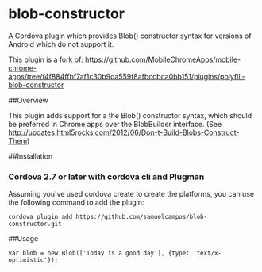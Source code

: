 blob-constructor
================

A Cordova plugin which provides Blob() constructor syntax for versions of Android
which do not support it.

This plugin is a fork of: https://github.com/MobileChromeApps/mobile-chrome-apps/tree/f4f884ffbf7af1c30b9da559f8afbccbca0bb151/plugins/polyfill-blob-constructor

##Overview

This plugin adds support for a the Blob() constructor syntax, which should be
preferred in Chrome apps over the BlobBuilder interface. (See
http://updates.html5rocks.com/2012/06/Don-t-Build-Blobs-Construct-Them)

##Installation

### Cordova 2.7 or later with cordova cli and Plugman

Assuming you've used cordova create to create the platforms, you can use the following command to add the plugin:

	cordova plugin add https://github.com/samuelcampos/blob-constructor.git

##Usage

    var blob = new Blob(['Today is a good day'], {type: 'text/x-optimistic'});
